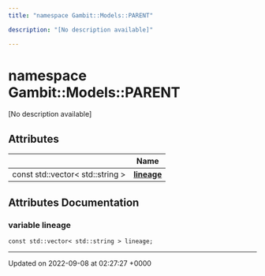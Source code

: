 ```yaml
---
title: "namespace Gambit::Models::PARENT"

description: "[No description available]"

---
```


# namespace Gambit::Models::PARENT

[No description available]

## Attributes

|                | Name           |
| -------------- | -------------- |
| const std::vector< std::string > | **[lineage](/documentation/code/namespaces/namespacegambit_1_1models_1_1parent/#variable-lineage)**  |



## Attributes Documentation

### variable lineage

```
const std::vector< std::string > lineage;
```





-------------------------------

Updated on 2022-09-08 at 02:27:27 +0000